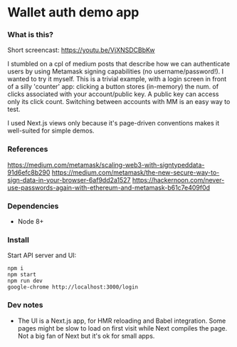 # Wallet auth demo app

### What is this?

Short screencast: https://youtu.be/VjXNSDCBbKw

I stumbled on a cpl of medium posts that describe how we can authenticate users by using Metamask signing capabilities (no username/password!). I wanted to try it myself. This is a trivial example, with a login screen in front of a silly 'counter' app: clicking a button stores (in-memory) the num. of clicks associated with your account/public key. A public key can access only its click count. Switching between accounts with MM is an easy way to test.

I used Next.js views only because it's page-driven conventions makes it well-suited for simple demos.

### References

https://medium.com/metamask/scaling-web3-with-signtypeddata-91d6efc8b290
https://medium.com/metamask/the-new-secure-way-to-sign-data-in-your-browser-6af9dd2a1527
https://hackernoon.com/never-use-passwords-again-with-ethereum-and-metamask-b61c7e409f0d

### Dependencies

* Node 8+

### Install

Start API server and UI:

```
npm i
npm start
npm run dev
google-chrome http://localhost:3000/login
```

### Dev notes

* The UI is a Next.js app, for HMR reloading and Babel integration. Some pages might be slow to load on first visit while Next compiles the page. Not a big fan of Next but it's ok for small apps.
